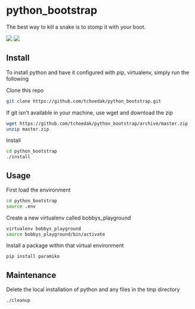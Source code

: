 # python_bootstrap

The best way to kill a snake is to stomp it with your boot.

![](http://www.pngall.com/wp-content/uploads/2016/05/Python-Logo-Free-Download-PNG.png) ![](https://i.imgur.com/7WWopxB.png)

## Install
To install python and have it configured with pip, virtualenv, simply run the following

Clone this repo
```sh
git clone https://github.com/tchoedak/python_bootstrap.git
```

If git isn't available in your machine, use wget and download the zip
```sh
wget https://github.com/tchoedak/python_bootstrap/archive/master.zip
unzip master.zip
```

Install
```sh
cd python_bootstrap
./install
```

## Usage

First load the environment
```sh
cd python_bootstrap
source .env
```

Create a new virtualenv called bobbys_playground
```sh
virtualenv bobbys_playground
source bobbys_playground/bin/activate
```

Install a package within that virtual environment
```sh
pip install paramiko
```

## Maintenance

Delete the local installation of python and any files in the tmp directory
```sh
./cleanup
```

